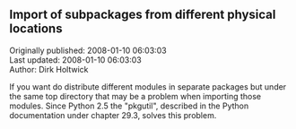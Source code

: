 ## Import of subpackages from different physical locations  
Originally published: 2008-01-10 06:03:03  
Last updated: 2008-01-10 06:03:03  
Author: Dirk Holtwick  
  
If you want do distribute different modules in separate packages but under the same top directory that may be a problem when importing those modules. Since Python 2.5 the "pkgutil", described in the Python documentation under chapter 29.3, solves this problem.